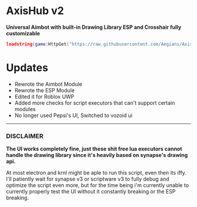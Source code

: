 # AxisHub v2
__Universal Aimbot with built-in Drawing Library ESP and Crosshair fully customizable__

~~~ lua
loadstring(game:HttpGet("https://raw.githubusercontent.com/Aegians/AxisHub/main/AxisHub.lua"))()
~~~


# Updates

- Rewrote the Aimbot Module
- Rewrote the ESP Module
- Edited it for Roblox UWP
- Added more checks for script executors that can't support certain modules
- No longer used Pepsi's UI, Switched to vozoid ui

___

### DISCLAIMER
**The UI works completely fine, just these shit free lua executors cannot handle the drawing library since it's heavily based on synapse's drawing api.**


At most electron and krnl might be aple to run this script, even then its iffy. I'll patiently wait for synapse v3 or scriptware v3 to fully debug and optimize the script even more, but for the time being i'm currently unable to currently properly test the UI without it constantly breaking or the ESP breaking.
